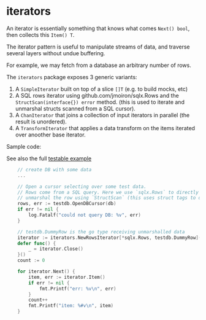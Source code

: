 # iterators

An iterator is essentially something that knows what comes `Next() bool`, then collects this `Item() T`.

The iterator pattern is useful to manipulate streams of data, and traverse several layers without undue buffering.

For example, we may fetch from a database an arbitrary number of rows.

The `iterators` package exposes 3 generic variants:
  1. A `SimpleIterator` built on top of a slice `[]T` (e.g. to build mocks, etc)
  2. A SQL rows iterator using github.com/jmoiron/sqlx.Rows and the `StructScan(interface{}) error` method.
     (this is used to iterate and unmarshal structs scanned from a SQL cursor).
  3. A `ChanIterator` that joins a collection of input iterators in parallel (the result is unordered).
  4. A `TransformIterator` that applies a data transform on the items iterated over anoother base iterator.


Sample code:  

See also the full [testable example](iterators/example_rows_iterator_test.go)

```go
    // create DB with some data
    ...

	// Open a cursor selecting over some test data.
    // Rows come from a SQL query. Here we use `sqlx.Rows` to directly
    // unmarshal the row using `StructScan` (this uses struct tags to decode SQL columns).
	rows, err := testdb.OpenDBCursor(db)
	if err != nil {
		log.Fatalf("could not query DB: %v", err)
	}

    // testdb.DummyRow is the go type receiving unmarshalled data
	iterator := iterators.NewRowsIterator[*sqlx.Rows, testdb.DummyRow](rows)
	defer func() {
		_ = iterator.Close()
	}()
	count := 0

	for iterator.Next() {
		item, err := iterator.Item()
		if err != nil {
			fmt.Printf("err: %v\n", err)
		}
		count++
		fmt.Printf("item: %#v\n", item)
	}
```

